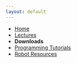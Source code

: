 ```yaml
---
layout: default
---
```





* [Home](index.md)
* [Lectures](pages/Lectures.md)
* **Downloads**
* [Programming Tutorials](pages/Programming_Tutorials.md)
* [Robot Resources](pages/Robot_Resources.md)

